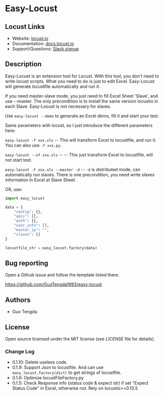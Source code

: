 # Easy-Locust

## Locust Links

* Website: <a href="https://locust.io">locust.io</a>
* Documentation: <a href="https://docs.locust.io">docs.locust.io</a>
* Support/Questions: [Slack signup](https://slack.locust.io/)

## Description

Easy-Locust is an extension tool for Locust. With this tool, you don't need to write locust scripts. What you need to do is just to edit Excel. Easy-Locust will generate locustfile automatically and run it.

If you need master-slave mode, you just need to fill Excel Sheet 'Slave', and use --master. The only precondition is to install the same version locustio in each Slave.
Easy-Locust is not necessary for slaves. 

Use `easy-locust --demo` to generate an Excel demo, fill it and start your test.

Same parameters with locust, so I just introduce the different parameters here:

`easy-locust -f xxx.xls` -- This will transform Excel to locustfile, and run it. You can also use `-f xxx.py`.

`easy-locust --xf xxx.xls` -- -- This just transform Excel to locustfile, will not start test.

`easy-locust -f xxx.xls --master -d` -- `-d` is distributed mode, can automatically run slaves. There is one precondition, you need write slaves information in Excel at Slave Sheet.

OR, use:
```python
import easy_locust

data = {
    "config": {},
    "apis": [],
    "auth": {},
    "user_info": [],
    "master_ip": "",
    "slaves": []
}

locustfile_str = easy_locust.factory(data)
```

## Bug reporting

Open a Github issue and follow the template listed there.

https://github.com/GuoTengda1993/easy-locust

## Authors

- Guo Tengda

## License

Open source licensed under the MIT license (see _LICENSE_ file for details).


### Change Log
- 0.1.10: Delete useless code.
- 0.1.9: Support Json to locustfile. And can use `easy_locust.factory(dict)` to get strings of locustfile. 
- 0.1.6: Optimize locustFileFactory.py
- 0.1.5: Check Response info (status code & expect str) if set "Expect Status Code" in Excel, otherwise not. Rely on locustio>=0.13.5
